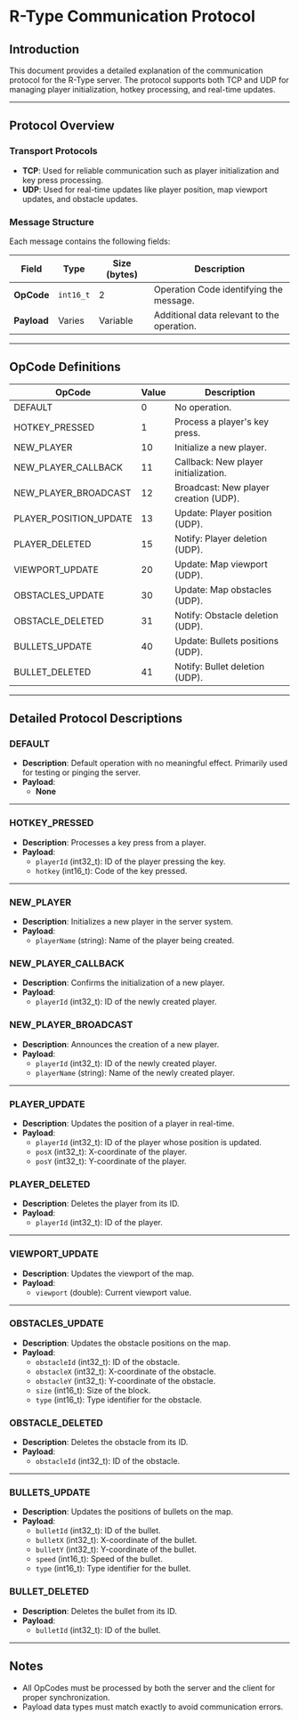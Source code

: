 # R-Type Communication Protocol

## Introduction

This document provides a detailed explanation of the communication protocol for the R-Type server. The protocol supports both TCP and UDP for managing player initialization, hotkey processing, and real-time updates.

---

## Protocol Overview

### Transport Protocols

- **TCP**: Used for reliable communication such as player initialization and key press processing.
- **UDP**: Used for real-time updates like player position, map viewport updates, and obstacle updates.

### Message Structure

Each message contains the following fields:

| Field       | Type     | Size (bytes) | Description                             |
|-------------|----------|--------------|-----------------------------------------|
| **OpCode**  | `int16_t`| 2            | Operation Code identifying the message. |
| **Payload** | Varies   | Variable     | Additional data relevant to the operation. |

---

## OpCode Definitions

| OpCode                   | Value | Description                                |
|--------------------------|-------|--------------------------------------------|
| DEFAULT                  | 0     | No operation.                             |
| HOTKEY_PRESSED           | 1     | Process a player's key press.             |
| NEW_PLAYER               | 10    | Initialize a new player.                  |
| NEW_PLAYER_CALLBACK      | 11    | Callback: New player initialization.      |
| NEW_PLAYER_BROADCAST     | 12    | Broadcast: New player creation (UDP).     |
| PLAYER_POSITION_UPDATE   | 13    | Update: Player position (UDP).            |
| PLAYER_DELETED           | 15    | Notify: Player deletion (UDP).            |
| VIEWPORT_UPDATE          | 20    | Update: Map viewport (UDP).               |
| OBSTACLES_UPDATE         | 30    | Update: Map obstacles (UDP).              |
| OBSTACLE_DELETED         | 31    | Notify: Obstacle deletion (UDP).          |
| BULLETS_UPDATE           | 40    | Update: Bullets positions (UDP).          |
| BULLET_DELETED           | 41    | Notify: Bullet deletion (UDP).            |

---

## Detailed Protocol Descriptions

### **DEFAULT**
- **Description**: Default operation with no meaningful effect. Primarily used for testing or pinging the server.
- **Payload**:
  - **None**

---

### **HOTKEY_PRESSED**
- **Description**: Processes a key press from a player.
- **Payload**:
  - `playerId` (int32_t): ID of the player pressing the key.
  - `hotkey` (int16_t): Code of the key pressed.

---

### **NEW_PLAYER**
- **Description**: Initializes a new player in the server system.
- **Payload**:
  - `playerName` (string): Name of the player being created.

### **NEW_PLAYER_CALLBACK**
- **Description**: Confirms the initialization of a new player.
- **Payload**:
  - `playerId` (int32_t): ID of the newly created player.

### **NEW_PLAYER_BROADCAST**
- **Description**: Announces the creation of a new player.
- **Payload**:
  - `playerId` (int32_t): ID of the newly created player.
  - `playerName` (string): Name of the newly created player.

---

### **PLAYER_UPDATE**
- **Description**: Updates the position of a player in real-time.
- **Payload**:
  - `playerId` (int32_t): ID of the player whose position is updated.
  - `posX` (int32_t): X-coordinate of the player.
  - `posY` (int32_t): Y-coordinate of the player.

### **PLAYER_DELETED**
- **Description**: Deletes the player from its ID.
- **Payload**:
  - `playerId` (int32_t): ID of the player.

---

### **VIEWPORT_UPDATE**
- **Description**: Updates the viewport of the map.
- **Payload**:
  - `viewport` (double): Current viewport value.

---

### **OBSTACLES_UPDATE**
- **Description**: Updates the obstacle positions on the map.
- **Payload**:
  - `obstacleId` (int32_t): ID of the obstacle.
  - `obstacleX` (int32_t): X-coordinate of the obstacle.
  - `obstacleY` (int32_t): Y-coordinate of the obstacle.
  - `size` (int16_t): Size of the block.
  - `type` (int16_t): Type identifier for the obstacle.

### **OBSTACLE_DELETED**
- **Description**: Deletes the obstacle from its ID.
- **Payload**:
  - `obstacleId` (int32_t): ID of the obstacle.

---

### **BULLETS_UPDATE**
- **Description**: Updates the positions of bullets on the map.
- **Payload**:
  - `bulletId` (int32_t): ID of the bullet.
  - `bulletX` (int32_t): X-coordinate of the bullet.
  - `bulletY` (int32_t): Y-coordinate of the bullet.
  - `speed` (int16_t): Speed of the bullet.
  - `type` (int16_t): Type identifier for the bullet.

### **BULLET_DELETED**
- **Description**: Deletes the bullet from its ID.
- **Payload**:
  - `bulletId` (int32_t): ID of the bullet.

---

## Notes
- All OpCodes must be processed by both the server and the client for proper synchronization.
- Payload data types must match exactly to avoid communication errors.
